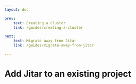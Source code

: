 ```yaml
---
layout: doc

prev:
    text: Creating a cluster
    link: /guides/creating-a-cluster

next:
    text: Migrate away from Jitar
    link: /guides/migrate-away-from-jitar

---
```


# Add Jitar to an existing project
